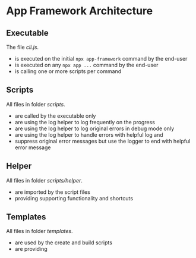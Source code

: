 # App Framework Architecture

## Executable

The file *cli.js*.

- is executed on the initial `npx app-framework` command by the end-user
- is executed on any `npx app ...` command by the end-user
- is calling one or more scripts per command

## Scripts

All files in folder *scripts*.

- are called by the executable only
- are using the log helper to log frequently on the progress
- are using the log helper to log original errors in debug mode only
- are using the log helper to handle errors with helpful log and 
- suppress original error messages but use the logger to end with helpful error message

## Helper

All files in folder *scripts/helper*.

- are imported by the script files
- providing supporting functionality and shortcuts

## Templates

All files in folder *templates*.

- are used by the create and build scripts
- are providing
